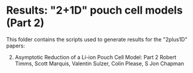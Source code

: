 # Results: "2+1D" pouch cell models (Part 2)

This folder contains the scripts used to generate results for the "2plus1D" papers:

2.  Asymptotic Reduction of a Li-ion Pouch Cell Model: Part 2
  Robert Timms, Scott Marquis, Valentin Sulzer, Colin Please, S Jon Chapman

